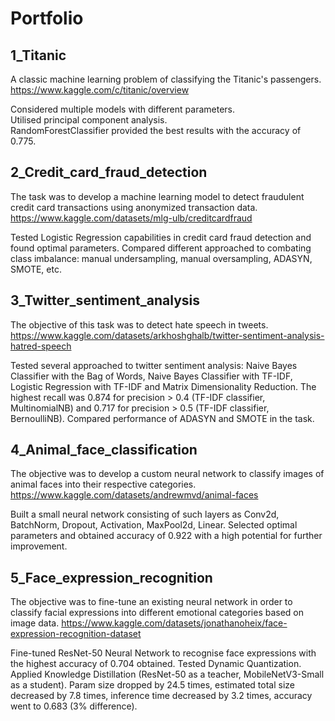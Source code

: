 # Portfolio
## 1_Titanic
A classic machine learning problem of classifying the Titanic's passengers.
https://www.kaggle.com/c/titanic/overview

Considered multiple models with different parameters.  
Utilised principal component analysis.  
RandomForestClassifier provided the best results with the accuracy of 0.775.

## 2_Credit_card_fraud_detection
The task was to develop a machine learning model to detect fraudulent credit card transactions using anonymized transaction data. 
https://www.kaggle.com/datasets/mlg-ulb/creditcardfraud

Tested Logistic Regression capabilities in credit card fraud detection and found optimal parameters. 
Compared different approached to combating class imbalance: manual undersampling, manual oversampling, ADASYN, SMOTE, etc.

## 3_Twitter_sentiment_analysis
The objective of this task was to detect hate speech in tweets.
https://www.kaggle.com/datasets/arkhoshghalb/twitter-sentiment-analysis-hatred-speech

Tested several approached to twitter sentiment analysis: Naive Bayes Classifier with the Bag of Words, Naive Bayes Classifier with TF-IDF, Logistic Regression with TF-IDF and Matrix Dimensionality Reduction. 
The highest recall was 0.874 for precision > 0.4 (TF-IDF classifier, MultinomialNB) and 0.717 for precision > 0.5 (TF-IDF classifier, BernoulliNB).
Compared performance of ADASYN and SMOTE in the task.

## 4_Animal_face_classification
The objective was to develop a custom neural network to classify images of animal faces into their respective categories.
https://www.kaggle.com/datasets/andrewmvd/animal-faces

Built a small neural network consisting of such layers as Conv2d, BatchNorm, Dropout, Activation, MaxPool2d, Linear.
Selected optimal parameters and obtained accuracy of 0.922 with a high potential for further improvement.

## 5_Face_expression_recognition
The objective was to fine-tune an existing neural network in order to classify facial expressions into different emotional categories based on image data.
https://www.kaggle.com/datasets/jonathanoheix/face-expression-recognition-dataset

Fine-tuned ResNet-50 Neural Network to recognise face expressions with the highest accuracy of 0.704 obtained.
Tested Dynamic Quantization.
Applied Knowledge Distillation (ResNet-50 as a teacher, MobileNetV3-Small as a student). Param size dropped by 24.5 times, estimated total size decreased by 7.8 times, inference time decreased by 3.2 times, accuracy went to 0.683 (3% difference).

